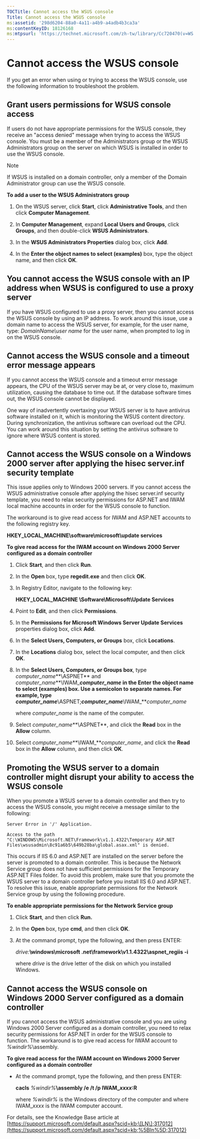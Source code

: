 ```yaml
---
TOCTitle: Cannot access the WSUS console
Title: Cannot access the WSUS console
ms:assetid: '298d6204-88a0-4a11-a4b9-a4adb4b3ca3a'
ms:contentKeyID: 18126168
ms:mtpsurl: 'https://technet.microsoft.com/zh-tw/library/Cc720470(v=WS.10)'
---
```


Cannot access the WSUS console
==============================

If you get an error when using or trying to access the WSUS console, use the following information to troubleshoot the problem.

Grant users permissions for WSUS console access
-----------------------------------------------

If users do not have appropriate permissions for the WSUS console, they receive an "access denied" message when trying to access the WSUS console. You must be a member of the Administrators group or the WSUS Administrators group on the server on which WSUS is installed in order to use the WSUS console.

> [!NOTE]
> If WSUS is installed on a domain controller, only a member of the Domain Administrator group can use the WSUS console.

**To add a user to the WSUS Administrators group**
1.  On the WSUS server, click **Start**, click **Administrative Tools**, and then click **Computer Management**.

2.  In **Computer Management**, expand **Local Users and Groups**, click **Groups**, and then double-click **WSUS Administrators**.

3.  In the **WSUS Administrators Properties** dialog box, click **Add**.

4.  In the **Enter the object names to select (examples)** box, type the object name, and then click **OK**.

You cannot access the WSUS console with an IP address when WSUS is configured to use a proxy server
---------------------------------------------------------------------------------------------------

If you have WSUS configured to use a proxy server, then you cannot access the WSUS console by using an IP address. To work around this issue, use a domain name to access the WSUS server, for example, for the user name, type: *DomainName\\user name* for the user name, when prompted to log in on the WSUS console.

Cannot access the WSUS console and a timeout error message appears
------------------------------------------------------------------

If you cannot access the WSUS console and a timeout error message appears, the CPU of the WSUS server may be at, or very close to, maximum utilization, causing the database to time out. If the database software times out, the WSUS console cannot be displayed.

One way of inadvertently overtaxing your WSUS server is to have antivirus software installed on it, which is monitoring the WSUS content directory. During synchronization, the antivirus software can overload out the CPU. You can work around this situation by setting the antivirus software to ignore where WSUS content is stored.

Cannot access the WSUS console on a Windows 2000 server after applying the hisec server.inf security template
-------------------------------------------------------------------------------------------------------------

This issue applies only to Windows 2000 servers. If you cannot access the WSUS administrative console after applying the hisec server.inf security template, you need to relax security permissions for ASP.NET and IWAM local machine accounts in order for the WSUS console to function.

The workaround is to give read access for IWAM and ASP.NET accounts to the following registry key.

**HKEY\_LOCAL\_MACHINE\\software\\microsoft\\update services**

**To give read access for the IWAM account on Windows 2000 Server configured as a domain controller**
1.  Click **Start**, and then click **Run**.

2.  In the **Open** box, type **regedit.exe** and then click **OK**.

3.  In Registry Editor, navigate to the following key:

    **HKEY\_LOCAL\_MACHINE \\Software\\Microsoft\\Update Services**

4.  Point to **Edit**, and then click **Permissions**.

5.  In the **Permissions for Microsoft Windows Server Update Services** properties dialog box, click **Add**.

6.  In the **Select Users, Computers, or Groups** box, click **Locations**.

7.  In the **Locations** dialog box, select the local computer, and then click **OK**.

8.  In the **Select Users, Computers, or Groups box**, type *computer\_name***\\ASPNET** and *computer\_name***\\IWAM\_***computer\_name* in the **Enter the object name to select (examples)** box. Use a semicolon to separate names. For example, type *computer\_name***\\ASPNET;***computer\_name***\\IWAM\_***computer\_name*

    where *computer\_name* is the name of the computer.

9.  Select *computer\_name***\\ASPNET**, and click the **Read** box in the **Allow** column.

10. Select *computer\_name***\\IWAM\_***computer\_name*, and click the **Read** box in the **Allow** column, and then click **OK**.

Promoting the WSUS server to a domain controller might disrupt your ability to access the WSUS console
------------------------------------------------------------------------------------------------------

When you promote a WSUS server to a domain controller and then try to access the WSUS console, you might receive a message similar to the following:

`Server Error in '/' Application.`

`Access to the path "C:\WINDOWS\Microsoft.NET\Framework\v1.1.4322\Temporary ASP.NET Files\wsusadmin\8c91a6b5\649b28ba\global.asax.xml" is denied.`

This occurs if IIS 6.0 and ASP.NET are installed on the server before the server is promoted to a domain controller. This is because the Network Service group does not have sufficient permissions for the Temporary ASP.NET Files folder. To avoid this problem, make sure that you promote the WSUS server to a domain controller before you install IIS 6.0 and ASP.NET. To resolve this issue, enable appropriate permissions for the Network Service group by using the following procedure.

**To enable appropriate permissions for the Network Service group**
1.  Click **Start**, and then click **Run.**

2.  In the **Open** box, type **cmd**, and then click **OK**.

3.  At the command prompt, type the following, and then press ENTER:

    *drive:***\\windows\\microsoft .net\\framework\\v1.1.4322\\aspnet\_regiis -i**

    where *drive* is the drive letter of the disk on which you installed Windows.

Cannot access the WSUS console on Windows 2000 Server configured as a domain controller
---------------------------------------------------------------------------------------

If you cannot access the WSUS administrative console and you are using Windows 2000 Server configured as a domain controller, you need to relax security permissions for ASP.NET in order for the WSUS console to function. The workaround is to give read access for IWAM account to *%windir%*\\assembly.

**To give read access for the IWAM account on Windows 2000 Server configured as a domain controller**
-   At the command prompt, type the following, and then press ENTER:

    **cacls** *%windir%***\\assembly /e /t /p IWAM\_***xxxx***:R**

    where *%windir%* is the Windows directory of the computer and where IWAM\_*xxxx* is the IWAM computer account.

For details, see the Knowledge Base article at [https://support.microsoft.com/default.aspx?scid=kb;\[LN\];317012](https://support.microsoft.com/default.aspx?scid=kb;%5Bln%5D;317012)
